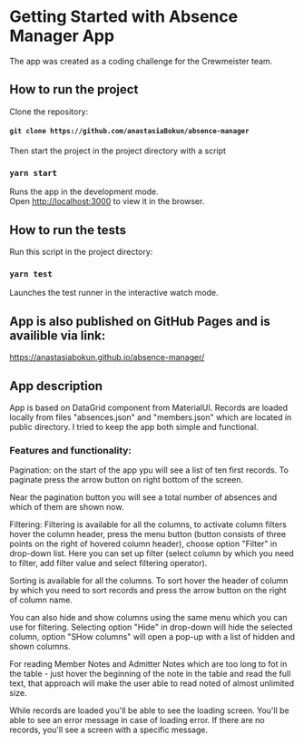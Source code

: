 # Getting Started with Absence Manager App

The app was created as a coding challenge for the Crewmeister team.

## How to run the project

Clone the repository:

#### `git clone https://github.com/anastasiaBokun/absence-manager`

Then start the project in the project directory with a script

### `yarn start`

Runs the app in the development mode.\
Open [http://localhost:3000](http://localhost:3000) to view it in the browser.

## How to run the tests

Run this script in the project directory:

### `yarn test`

Launches the test runner in the interactive watch mode.

## App is also published on GitHub Pages and is availible via link:

https://anastasiabokun.github.io/absence-manager/

## App description

App is based on DataGrid component from MaterialUI. Records are loaded locally from files "absences.json" and "members.json" which are located in public directory. I tried to keep the app both simple and functional. 

### Features and functionality: 

Pagination: on the start of the app ypu will see a list of ten first records. To paginate press the arrow button on right bottom of the screen.

Near the pagination button you will see a total number of absences and which of them are shown now.

Filtering: Filtering is available for all the columns, to activate column filters hover the column header, press the menu button (button consists of three points on the right of hovered column header), choose option "Filter" in drop-down list. Here you can set up filter (select column by which you need to filter, add filter value and select filtering operator).

Sorting is available for all the columns. To sort hover the header of column by which you need to sort records and press the arrow button on the right of column name.

You can also hide and show columns using the same menu which you can use for filtering. Selecting option "Hide" in drop-down will hide the selected column, option "SHow columns" will open a pop-up with a list of hidden and shown columns.

For reading Member Notes and Admitter Notes which are too long to fot in the table - just hover the beginning of the note in the table and read the full text, that approach will make the user able to read noted of almost unlimited size.

While records are loaded you'll be able to see the loading screen. You'll be able to see an error message in case of loading error. If there are no records, you'll see a screen with a specific message.

